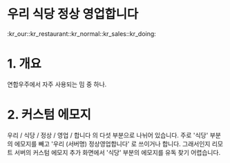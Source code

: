 # 우리 식당 정상 영업합니다

:kr_our::kr_restaurant::kr_normal::kr_sales::kr_doing:

# 1. 개요

연합우주에서 자주 사용되는 밈 중 하나.

# 2. 커스텀 에모지

우리 / 식당 / 정상 / 영업 / 합니다 의 다섯 부분으로 나뉘어 있습니다. 주로 '식당' 부분의 에모지를 빼고 '우리 (서버명) 정상영업합니다' 로 쓰이거나 합니다. 그래서인지 리모트 서버의 커스텀 에모지 추가 화면에서 '식당' 부분의 에모지를 유독 찾기 어렵습니다.
